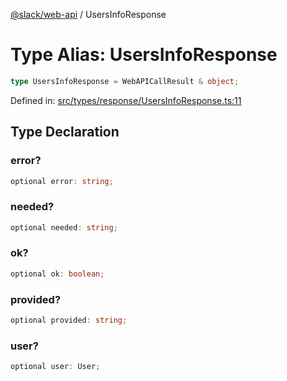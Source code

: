 [@slack/web-api](../index.md) / UsersInfoResponse

# Type Alias: UsersInfoResponse

```ts
type UsersInfoResponse = WebAPICallResult & object;
```

Defined in: [src/types/response/UsersInfoResponse.ts:11](https://github.com/slackapi/node-slack-sdk/blob/main/packages/web-api/src/types/response/UsersInfoResponse.ts#L11)

## Type Declaration

### error?

```ts
optional error: string;
```

### needed?

```ts
optional needed: string;
```

### ok?

```ts
optional ok: boolean;
```

### provided?

```ts
optional provided: string;
```

### user?

```ts
optional user: User;
```

